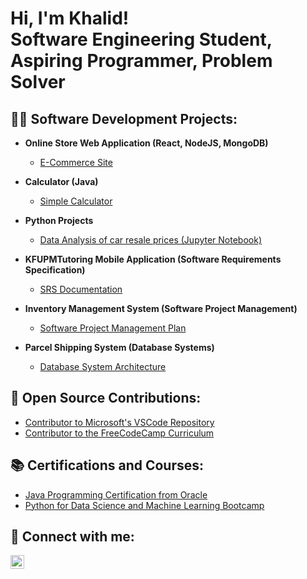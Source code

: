 <h1>Hi, I'm Khalid! <br/>Software Engineering Student, Aspiring Programmer, Problem Solver</h1>

<h2>👨‍💻 Software Development Projects:</h2>

- <b>Online Store Web Application (React, NodeJS, MongoDB)</b>
  - [E-Commerce Site](https://github.com/khalidofficial11/e-commerce-website)

- <b>Calculator (Java)</b>
  - [Simple Calculator](https://github.com/khalidofficial11/Calculator)

- <b>Python Projects</b>
  - [Data Analysis of car resale prices (Jupyter Notebook)](https://github.com/5khalid/DataAnalysisPorject)

- <b>KFUPMTutoring Mobile Application (Software Requirements Specification)</b>
  - [SRS Documentation](https://github.com/5khalid/SRSDoc)

- <b>Inventory Management System (Software Project Management)</b>
  - [Software Project Management Plan](https://github.com/5khalid/ProjectPlan)

- <b>Parcel Shipping System (Database Systems)</b>
  - [Database System Architecture](https://github.com/khalidofficial11/ics321-database-systems)

<h2>🤝 Open Source Contributions:</h2>

- [Contributor to Microsoft's VSCode Repository](https://github.com/microsoft/vscode/pulls?q=is%3Apr+author%3Akhalidofficial11+)
- [Contributor to the FreeCodeCamp Curriculum](https://github.com/freeCodeCamp/freeCodeCamp/pulls?q=is%3Apr+author%3Akhalidofficial11+)

<h2>📚 Certifications and Courses:</h2>

- [Java Programming Certification from Oracle](https://www.youracclaim.com/badges/9e12c10b-b8ca-419c-95df-082fc71f118e/public_url)
- [Python for Data Science and Machine Learning Bootcamp](https://www.udemy.com/certificate/UC-48c03a2a-0b5e-4a9a-9f5f-878dd30375ab/)

<h2> 🤳 Connect with me:</h2>

[<img align="left" alt="Khalid One | LinkedIn" width="22px" src="https://cdn-icons-png.flaticon.com/512/174/174857.png" />][linkedin]

[linkedin]: https://www.linkedin.com/in/khalid-one
